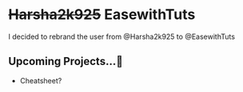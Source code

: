# ~~Harsha2k925~~ EasewithTuts
 I decided to rebrand the user from @Harsha2k925 to 
@EasewithTuts

## Upcoming Projects...👀

* Cheatsheet?

